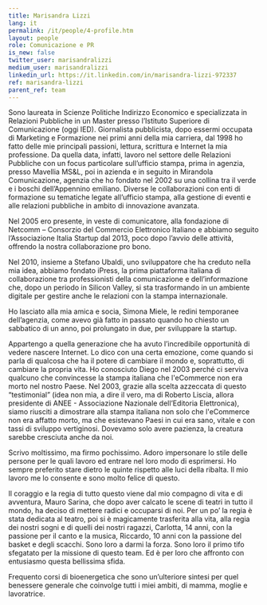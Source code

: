 ```yaml
---
title: Marisandra Lizzi
lang: it
permalink: /it/people/4-profile.htm
layout: people
role: Comunicazione e PR
is_new: false
twitter_user: marisandralizzi
medium_user: marisandralizzi
linkedin_url: https://it.linkedin.com/in/marisandra-lizzi-972337
ref: marisandra-lizzi
parent_ref: team
---
```

Sono  laureata in Scienze Politiche Indirizzo Economico e specializzata in Relazioni Pubbliche in un Master presso l’Istituto Superiore di Comunicazione (oggi IED). Giornalista pubblicista, dopo essermi occupata di Marketing e Formazione nei primi anni della mia carriera, dal 1998 ho fatto delle mie principali passioni, lettura, scrittura e Internet la mia professione. Da quella data, infatti, lavoro nel settore delle Relazioni Pubbliche con un focus particolare sull’ufficio stampa, prima in agenzia, presso Mavellia MS&L, poi in azienda e in seguito in Mirandola Comunicazione, agenzia che ho fondato nel 2002 su una collina tra il verde e i boschi dell’Appennino emiliano. Diverse le collaborazioni con enti di formazione su tematiche legate all’ufficio stampa, alla gestione di eventi e alle relazioni pubbliche in ambito di innovazione avanzata.

Nel 2005 ero presente, in veste di comunicatore, alla fondazione di Netcomm – Consorzio del Commercio Elettronico Italiano e abbiamo seguito l’Associazione Italia Startup dal 2013, poco dopo l’avvio delle attività, offrendo la nostra collaborazione pro bono.

Nel 2010, insieme a Stefano Ubaldi, uno sviluppatore che ha creduto nella mia idea, abbiamo fondato iPress, la prima piattaforma italiana di collaborazione tra professionisti della comunicazione e dell’informazione che, dopo un periodo in Silicon Valley, si sta trasformando in un ambiente digitale per gestire anche le relazioni con la stampa internazionale.

Ho lasciato alla mia amica e socia, Simona Miele, le redini temporanee dell’agenzia, come avevo già fatto in passato quando ho chiesto un sabbatico di un anno, poi prolungato in due, per sviluppare la startup.

Appartengo a quella generazione che ha avuto l’incredibile opportunità di vedere nascere Internet. Lo dico con una certa emozione, come quando si parla di qualcosa che ha il potere di cambiare il mondo e, soprattutto, di cambiare la propria vita. Ho conosciuto Diego nel 2003 perché ci serviva qualcuno che convincesse la stampa italiana che l'eCommerce non era morto nel nostro Paese. Nel 2003, grazie alla scelta azzeccata di questo “testimonial” (idea non mia, a dire il vero, ma di Roberto Liscia, allora presidente di ANEE - Associazione Nazionale dell’Editoria Elettronica), siamo riusciti a dimostrare alla stampa italiana non solo che l'eCommerce non era affatto morto, ma che esistevano Paesi in cui era sano, vitale e con tassi di sviluppo vertiginosi. Dovevamo solo avere pazienza, la creatura sarebbe cresciuta anche da noi.

Scrivo moltissimo, ma firmo pochissimo. Adoro impersonare lo stile delle persone per le quali lavoro ed entrare nel loro modo di esprimersi. Ho sempre preferito stare dietro le quinte rispetto alle luci della ribalta. Il mio lavoro me lo consente e sono molto felice di questo.

Il coraggio e la regia di tutto questo viene dal mio compagno di vita e di avventura, Mauro Sarina, che dopo aver calcato le scene di teatri in tutto il mondo, ha deciso di mettere radici e occuparsi di noi. Per un po’ la regia è stata dedicata al teatro, poi si è magicamente trasferita alla vita, alla regia dei nostri sogni e di quelli dei nostri ragazzi, Carlotta, 14 anni, con la passione per il canto e la musica, Riccardo, 10 anni con la passione del basket e degli scacchi. Sono loro a darmi la forza. Sono loro il primo tifo sfegatato per la missione di questo team. Ed è per loro che affronto con entusiasmo questa bellissima sfida.

Frequento corsi di bioenergetica che sono un’ulteriore sintesi per quel benessere generale che coinvolge tutti i miei ambiti, di mamma, moglie e lavoratrice.
